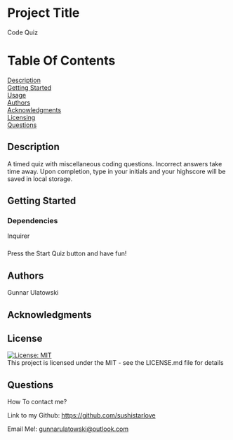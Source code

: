 # Project Title

Code Quiz
      
  # Table Of Contents
  
  [Description](##Description)  
  [Getting Started](##Dependencies)  
  [Usage](##Usage)  
  [Authors](##Authors)  
  [Acknowledgments](##Acknowledgments)  
  [Licensing](##License)  
  [Questions](##Questions)  
  
  
  ## Description
      
  A timed quiz with miscellaneous coding questions. Incorrect answers take time away. Upon completion, type in your initials and your highscore will be saved in local storage.
      
  ## Getting Started
      
  ### Dependencies
      
  Inquirer
      
  ### #
      
  Press the Start Quiz button and have fun!
      
  ## Authors
      
  Gunnar Ulatowski
      
      
  ## Acknowledgments
      
  
  
  ## License
  [![License: MIT](https://img.shields.io/badge/License-MIT-yellow.svg)](https://opensource.org/licenses/MIT)  
  This project is licensed under the MIT  - see the LICENSE.md file for details
  
  
  
  ## Questions
      
  How To contact me? 
  
  Link to my Github: https://github.com/sushistarlove
  
  Email Me!: gunnarulatowski@outlook.com
  